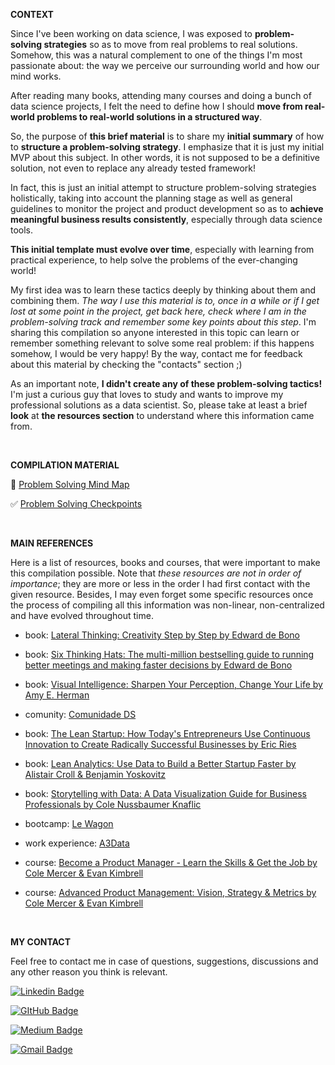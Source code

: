 **CONTEXT**


Since I've been working on data science, I was exposed to **problem-solving strategies** so as to move from real problems to real solutions. Somehow, this was a natural complement to one of the things I'm most passionate about: the way we perceive our surrounding world and how our mind works.

After reading many books, attending many courses and doing a bunch of data science projects, I felt the need to define how I should **move from real-world problems to real-world solutions in a structured way**.

So, the purpose of **this brief material** is to share my **initial summary** of how to **structure a problem-solving strategy**. I emphasize that it is just my initial MVP about this subject. In other words, it is not supposed to be a definitive solution, not even to replace any already tested framework! 

In fact, this is just an initial attempt to structure problem-solving strategies holistically, taking into account the planning stage as well as general guidelines to monitor the project and product development so as to **achieve meaningful business results consistently**, especially through data science tools. 

**This initial template must evolve over time**, especially with learning from practical experience, to help solve the problems of the ever-changing world!

My first idea was to learn these tactics deeply by thinking about them and combining them. *The way I use this material is to, once in a while or if I get lost at some point in the project, get back here, check where I am in the problem-solving track and remember some key points about this step*. I'm sharing this compilation so anyone interested in this topic can learn or remember something relevant to solve some real problem: if this happens somehow, I would be very happy! By the way, contact me for feedback about this material by checking the "contacts" section ;)

As an important note, **I didn't create any of these problem-solving tactics!** I'm just a curious guy that loves to study and wants to improve my professional solutions as a data scientist. So, please take at least a brief **look** at **the resources section** to understand where this information came from.


<br> 

**COMPILATION MATERIAL**

🎨 [Problem Solving Mind Map](image.html)

✅ [Problem Solving Checkpoints](checklist.html)

<br>

**MAIN REFERENCES**

Here is a list of resources, books and courses, that were important to make this compilation possible. Note that *these resources are not in order of importance*; they are more or less in the order I had first contact with the given resource. Besides, I may even forget some specific resources once the process of compiling all this information was non-linear, non-centralized and have evolved throughout time.

* book: [Lateral Thinking: Creativity Step by Step by Edward de Bono](https://www.amazon.com/Lateral-Thinking-Creativity-Step/dp/0060903252/ref=sr_1_1?keywords=lateral+thinking&qid=1666349211&qu=eyJxc2MiOiIzLjYxIiwicXNhIjoiMy4wMyIsInFzcCI6IjMuMzQifQ%3D%3D&sprefix=lateral+thinking%2Caps%2C242&sr=8-1)

* book: [Six Thinking Hats: The multi-million bestselling guide to running better meetings and making faster decisions by Edward de Bono]()

* book: [Visual Intelligence: Sharpen Your Perception, Change Your Life by Amy E. Herman](https://www.amazon.com.br/gp/product/B00QPHSA04/ref=dbs_a_def_rwt_hsch_vapi_tkin_p1_i1)

* comunity: [Comunidade DS](https://comunidadeds.com/)

* book: [The Lean Startup: How Today's Entrepreneurs Use Continuous Innovation to Create Radically Successful Businesses by Eric Ries](https://www.amazon.com.br/Lean-Startup-Entrepreneurs-Continuous-Innovation-ebook/dp/B004J4XGN6/ref=sr_1_1?keywords=lean+startup&qid=1665854302&qu=eyJxc2MiOiIyLjExIiwicXNhIjoiMS4zOSIsInFzcCI6IjEuMzAifQ%3D%3D&s=digital-text&sprefix=lean+start%2Cdigital-text%2C236&sr=1-1)

* book: [Lean Analytics: Use Data to Build a Better Startup Faster by Alistair Croll & Benjamin Yoskovitz](https://www.amazon.com.br/Lean-Analytics-Better-Startup-English-ebook/dp/B00AG66LTM/ref=sr_1_1?keywords=lean+analytics&qid=1665854312&qu=eyJxc2MiOiIwLjg1IiwicXNhIjoiMC42OCIsInFzcCI6IjAuNjEifQ%3D%3D&s=digital-text&sprefix=lean+analy%2Cdigital-text%2C224&sr=1-1)

* book: [Storytelling with Data: A Data Visualization Guide for Business Professionals by Cole Nussbaumer Knaflic](https://www.amazon.com/-/pt/dp/1119002257/ref=sr_1_1?keywords=storytelling+with+data&qid=1666349148&qu=eyJxc2MiOiIyLjEyIiwicXNhIjoiMS41MyIsInFzcCI6IjEuNjIifQ%3D%3D&sprefix=storytelling%2Caps%2C259&sr=8-1&language=en_US)

* bootcamp: [Le Wagon](https://www.lewagon.com/data-science-course)

* work experience: [A3Data](https://a3data.com.br/)

* course: [Become a Product Manager - Learn the Skills & Get the Job by Cole Mercer & Evan Kimbrell](https://www.udemy.com/course/become-a-product-manager-learn-the-skills-get-a-job/)

* course: [Advanced Product Management: Vision, Strategy & Metrics by Cole Mercer & Evan Kimbrell](https://www.udemy.com/course/advanced-product-management-vision-strategy-metrics/)

<br>

**MY CONTACT**

Feel free to contact me in case of questions, suggestions, discussions and any other reason you think is relevant.

[![Linkedin Badge](https://img.shields.io/badge/LinkedIn-0077B5?style=for-the-badge&logo=linkedin&logoColor=white)](https://www.linkedin.com/in/ds-gustavo-cunha/)

[![GItHub Badge](https://img.shields.io/badge/GitHub-100000?style=for-the-badge&logo=github&logoColor=white)](https://github.com/ds-gustavo-cunha)

[![Medium Badge](https://img.shields.io/badge/Medium-12100E?style=for-the-badge&logo=medium&logoColor=white)](https://medium.com/@ds-gustavo-cunha)

[![Gmail Badge](https://img.shields.io/badge/Gmail-D14836?style=for-the-badge&logo=gmail&logoColor=white)](mailto:gcunhaj@gmail.com)

<br>
